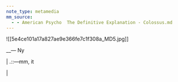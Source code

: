 ```yaml
---
note_type: metamedia
mm_source:
  - - American Psycho  The Definitive Explanation - Colossus.md
---
```


![[5e4ce101a17a827ae9e366fe7c1f308a_MD5.jpg]]

__— Ny

| .::—mm, it

|


